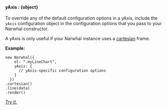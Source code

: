 #### **yAxis** : {object}



To override any of the default configuration options in a yAxis, include the `yAxis` configuration object in the configuration options that you pass to your Narwhal constructor.

A yAxis is only useful if your Narwhal instance uses a [cartesian](#cartesian) frame.

**Example:**

	new Narwhal({
	    el: ".myLineChart",
	    yAxis: {
	      // yAxis-specific configuration options
	    }
	  })
	.cartesian()
	.line(data)
	.render()

*[Try it.](http://jsfiddle.net/forio/Te6ew/)*



